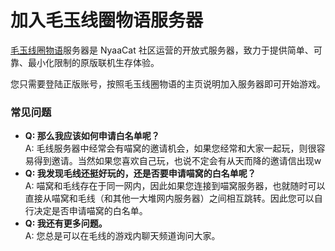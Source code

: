 # 加入毛玉线圈物语服务器

[毛玉线圈物语](https://www.craft.moe)服务器是 NyaaCat 社区运营的开放式服务器，致力于提供简单、可靠、最小化限制的原版联机生存体验。

您只需要登陆正版账号，按照毛玉线圈物语的主页说明加入服务器即可开始游戏。

### 常见问题

- **Q: 那么我应该如何申请白名单呢？**  
A: 毛线服务器中经常会有喵窝的邀请机会，如果您经常和大家一起玩，则很容易得到邀请。当然如果您喜欢自己玩，也说不定会有从天而降的邀请信出现w
- **Q: 我发现毛线还挺好玩的，还是否要申请喵窝的白名单呢？**  
A: 喵窝和毛线存在于同一网内，因此如果您连接到喵窝服务器，也就随时可以直接从喵窝和毛线（和其他一大堆网内服务器）之间相互跳转。因此您可以自行决定是否申请喵窝的白名单。
- **Q: 我还有更多问题。**  
A: 您总是可以在毛线的游戏内聊天频道询问大家。
